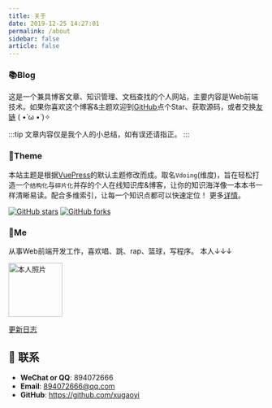```yaml
---
title: 关于
date: 2019-12-25 14:27:01
permalink: /about
sidebar: false
article: false
---
```


### 📚Blog
这是一个兼具博客文章、知识管理、文档查找的个人网站，主要内容是Web前端技术。如果你喜欢这个博客&主题欢迎到[GitHub](https://github.com/xugaoyi/vuepress-theme-vdoing)点个Star、获取源码，或者交换[友链](/pages/friends/) ( •̀ ω •́ )✧

:::tip
文章内容仅是我个人的小总结，如有误还请指正。
:::

### 🎨Theme
本站主题是根据[VuePress](https://vuepress.vuejs.org/zh/)的默认主题修改而成。取名`Vdoing`(维度)，旨在轻松打造一个`结构化`与`碎片化`并存的个人在线知识库&博客，让你的知识海洋像一本本书一样清晰易读。配合多维索引，让每一个知识点都可以快速定位！ 更多[详情](https://github.com/xugaoyi/vuepress-theme-vdoing)。

<a href="https://github.com/xugaoyi/vuepress-theme-vdoing" target="_blank"><img src='https://img.shields.io/github/stars/xugaoyi/vuepress-theme-vdoing' alt='GitHub stars' class="no-zoom"></a>
<a href="https://github.com/xugaoyi/vuepress-theme-vdoing" target="_blank"><img src='https://img.shields.io/github/forks/xugaoyi/vuepress-theme-vdoing' alt='GitHub forks' class="no-zoom"></a>


### 🐼Me
从事Web前端开发工作，喜欢唱、跳、rap、篮球，写程序。 本人↓↓↓

<img src='https://cdn.jsdelivr.net/gh/xugaoyi/image_store/blog/20200103123203.jpg' alt='本人照片' style="width:106px;">


[更新日志](https://github.com/xugaoyi/vuepress-theme-vdoing/commits/master)

## :email: 联系

- **WeChat or QQ**: <a :href="qqUrl" class='qq'>894072666</a>
- **Email**:  <a href="mailto:894072666@qq.com">894072666@qq.com</a>
- **GitHub**: <https://github.com/xugaoyi>

<script>
  export default {
    data(){
      return {
        qqUrl: 'tencent://message/?uin=894072666&Site=&Menu=yes' 
      }
    },
    mounted(){
      const flag =  navigator.userAgent.match(/(phone|pad|pod|iPhone|iPod|ios|iPad|Android|Mobile|BlackBerry|IEMobile|MQQBrowser|JUC|Fennec|wOSBrowser|BrowserNG|WebOS|Symbian|Windows Phone)/i);
      if(flag){
        this.qqUrl = 'mqqwpa://im/chat?chat_type=wpa&uin=894072666&version=1&src_type=web&web_src=oicqzone.com'
      }
    }
  }
</script>           